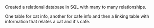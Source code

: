 Created a relational database in SQL with many to many relationships.

One table for cat info, another for cafe info and then a linking table with information that relates a cat and it's cafe.
